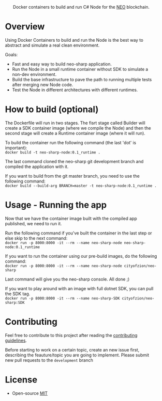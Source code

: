 <p align="center">
  Docker containers to build and run C# Node for the <a href="https://neo.org">NEO</a> blockchain.
</p>

# Overview

Using Docker Containers to build and run the Node is the best way to abstract and simulate a real clean environment.

Goals:
- Fast and easy way to build neo-sharp application.
- Run the Node in a small runtime container without SDK to simulate a non-dev environment.
- Build the base infrastructure to pave the path to running multiple tests after merging new Node code.
- Test the Node in different architectures with different runtimes.

# How to build (optional)

The Dockerfile will run in two stages. The fisrt stage called Builder will create a SDK container image (where we compile the Node) and then the second stage will create a Runtime container image (where it will run).

To build the container run the following command (the last 'dot' is important):<br>
`docker build -t neo-sharp-node:0.1_runtime .`

The last command cloned the neo-sharp git development branch and compiled the application with it.

If you want to build from the git master branch, you need to use the following command:<br>
`docker build --build-arg BRANCH=master -t neo-sharp-node:0.1_runtime .`

# Usage - Running the app

Now that we have the container image built with the compiled app published, we need to run it.

Run the following command if you've built the container in the last step or else skip to the next command:<br>
`docker run -p 8000:8000 -it --rm --name neo-sharp-node neo-sharp-node:0.1_runtime`

If you want to run the container using our pre-build images, do the following command:<br>
`docker run -p 8000:8000 -it --rm --name neo-sharp-node cityofzion/neo-sharp`

Last command will give you the neo-sharp console. All done ;)

If you want to play around with an image with full dotnet SDK, you can pull the SDK tag.<br>
`docker run -p 8000:8000 -it --rm --name neo-sharp-SDK cityofzion/neo-sharp:SDK`

# Contributing

Feel free to contribute to this project after reading the
[contributing guidelines](https://github.com/CityOfZion/neo-sharp/blob/master/CONTRIBUTING.md).

Before starting to work on a certain topic, create an new issue first, describing the feauture/topic you are going to implement. Please submit new pull requests to the `development` branch

# License

- Open-source [MIT](https://github.com/CityOfZion/neo-sharp/blob/master/LICENCE.md)

